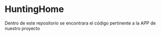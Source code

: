 # HuntingHome
Dentro de este repositorio se encontrara el código pertinente a la APP de nuestro proyecto
